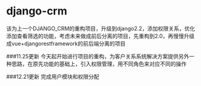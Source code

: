# django-crm
该为上一个DJANGO_CRM的重构项目，升级到django2.2，添加权限关系，优化添加查看筛选的功能，考虑未来做成前后分离的项目，先重构到2.0，再慢慢升级成vue+djangorestframework的前后端分离的项目

###11.25更新
今天起开始进行项目的重构，为客户关系系统解决方案提供另外一种思路，在原先功能的基础上，引入权限管理，用不同角色来对应不同的操作

###12.21更新
完成用户模块和权限分配